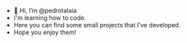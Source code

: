 - 👋 Hi, I’m @pedrotalaia
- I'm learning how to code.
- Here you can find some small projects that I've developed.
- Hope you enjoy them!
